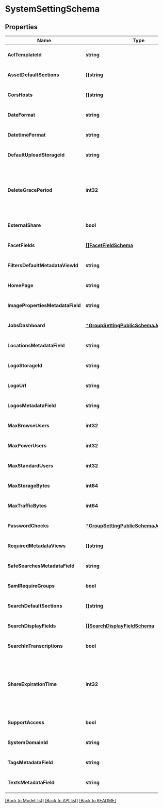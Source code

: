 # SystemSettingSchema

## Properties
Name | Type | Description | Notes
------------ | ------------- | ------------- | -------------
**AclTemplateId** | **string** |  | [optional] [default to null]
**AssetDefaultSections** | **[]string** |  | [optional] [default to null]
**CorsHosts** | **[]string** |  | [optional] [default to null]
**DateFormat** | **string** |  | [optional] [default to null]
**DatetimeFormat** | **string** |  | [optional] [default to null]
**DefaultUploadStorageId** | **string** |  | [optional] [default to null]
**DeleteGracePeriod** | **int32** | Grace period that indicate how long objects will live in recycle bin. Unit: hours | [optional] [default to null]
**ExternalShare** | **bool** |  | [optional] [default to null]
**FacetFields** | [**[]FacetFieldSchema**](FacetFieldSchema.md) |  | [optional] [default to null]
**FiltersDefaultMetadataViewId** | **string** |  | [optional] [default to null]
**HomePage** | **string** |  | [optional] [default to null]
**ImagePropertiesMetadataField** | **string** |  | [optional] [default to null]
**JobsDashboard** | [***GroupSettingPublicSchemaJobsDashboard**](GroupSettingPublicSchema_jobs_dashboard.md) |  | [optional] [default to null]
**LocationsMetadataField** | **string** |  | [optional] [default to null]
**LogoStorageId** | **string** |  | [optional] [default to null]
**LogoUrl** | **string** |  | [optional] [default to null]
**LogosMetadataField** | **string** |  | [optional] [default to null]
**MaxBrowseUsers** | **int32** |  | [optional] [default to null]
**MaxPowerUsers** | **int32** |  | [optional] [default to null]
**MaxStandardUsers** | **int32** |  | [optional] [default to null]
**MaxStorageBytes** | **int64** |  | [optional] [default to null]
**MaxTrafficBytes** | **int64** |  | [optional] [default to null]
**PasswordChecks** | [***GroupSettingPublicSchemaJobsDashboard**](GroupSettingPublicSchema_jobs_dashboard.md) |  | [optional] [default to null]
**RequiredMetadataViews** | **[]string** |  | [optional] [default to null]
**SafeSearchesMetadataField** | **string** |  | [optional] [default to null]
**SamlRequireGroups** | **bool** |  | [optional] [default to null]
**SearchDefaultSections** | **[]string** |  | [optional] [default to null]
**SearchDisplayFields** | [**[]SearchDisplayFieldSchema**](SearchDisplayFieldSchema.md) |  | [optional] [default to null]
**SearchInTranscriptions** | **bool** |  | [optional] [default to null]
**ShareExpirationTime** | **int32** | Default share expiration time that indicate how long share will be valid. Unit: days | [optional] [default to null]
**SupportAccess** | **bool** |  | [optional] [default to null]
**SystemDomainId** | **string** |  | [optional] [default to null]
**TagsMetadataField** | **string** |  | [optional] [default to null]
**TextsMetadataField** | **string** |  | [optional] [default to null]

[[Back to Model list]](../README.md#documentation-for-models) [[Back to API list]](../README.md#documentation-for-api-endpoints) [[Back to README]](../README.md)


